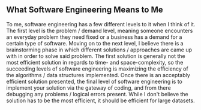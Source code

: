 ## What Software Engineering Means to Me

To me, software engineering has a few different levels to it when I think of it.  The first level is the problem / demand level, meaning
someone encounters an everyday problem they need fixed or a business has a demand for a certain type of software.  Moving on to the next
level, I believe there is a brainstorming phase in which different solutions / approaches are came up with in order to solve said problem.
The first solution is generally not the most efficient solution in regards to time- and space-complexity, so the succeeding levels of 
software engineering is maximizing the efficiency of the algorithms / data structures implemented.  Once there is an acceptably efficient
solution presented, the final level of software engineering is to implement your solution via the gateway of coding, and from there 
debugging any problems / logical errors present.  While I don't believe the solution has to be the most efficient, it should be efficient
for large datasets.


